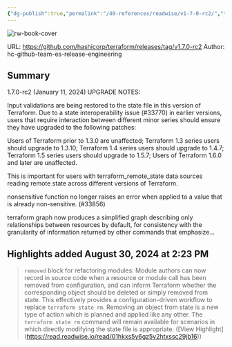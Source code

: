 ```yaml
---
{"dg-publish":true,"permalink":"/40-references/readwise/v1-7-0-rc2/","tags":["rw/articles"]}
---
```


![rw-book-cover](https://avatars.githubusercontent.com/u/82989873?s=60&v=4)
  
URL: https://github.com/hashicorp/terraform/releases/tag/v1.7.0-rc2
Author: hc-github-team-es-release-engineering

## Summary

1.7.0-rc2 (January 11, 2024)
UPGRADE NOTES:


Input validations are being restored to the state file in this version of Terraform. Due to a state interoperability issue (#33770) in earlier versions, users that require interaction between different minor series should ensure they have upgraded to the following patches:

Users of Terraform prior to 1.3.0 are unaffected;
Terraform 1.3 series users should upgrade to 1.3.10;
Terraform 1.4 series users should upgrade to 1.4.7;
Terraform 1.5 series users should upgrade to 1.5.7;
Users of Terraform 1.6.0 and later are unaffected.

This is important for users with terraform_remote_state data sources reading remote state across different versions of Terraform.


nonsensitive function no longer raises an error when applied to a value that is already non-sensitive. (#33856)


terraform graph now produces a simplified graph describing only relationships between resources by default, for consistency with the granularity of information returned by other commands that emphasize...

## Highlights added August 30, 2024 at 2:23 PM
>`removed` block for refactoring modules: Module authors can now record in source code when a resource or module call has been removed from configuration, and can inform Terraform whether the corresponding object should be deleted or simply removed from state.
>This effectively provides a configuration-driven workflow to replace `terraform state rm`. Removing an object from state is a new type of action which is planned and applied like any other. The `terraform state rm` command will remain available for scenarios in which directly modifying the state file is appropriate. ([View Highlight] (https://read.readwise.io/read/01hkxs5y6gz5v2htxssc29jb16))



